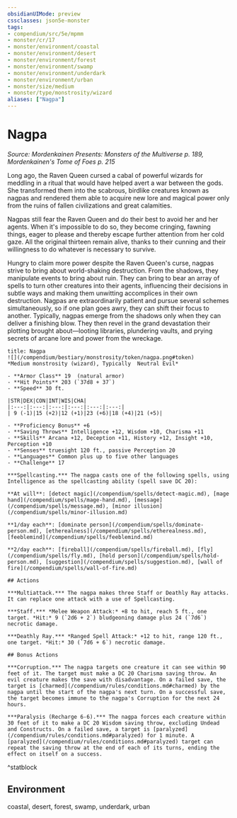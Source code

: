 ```yaml
---
obsidianUIMode: preview
cssclasses: json5e-monster
tags:
- compendium/src/5e/mpmm
- monster/cr/17
- monster/environment/coastal
- monster/environment/desert
- monster/environment/forest
- monster/environment/swamp
- monster/environment/underdark
- monster/environment/urban
- monster/size/medium
- monster/type/monstrosity/wizard
aliases: ["Nagpa"]
---
```

# Nagpa
*Source: Mordenkainen Presents: Monsters of the Multiverse p. 189, Mordenkainen's Tome of Foes p. 215*  

Long ago, the Raven Queen cursed a cabal of powerful wizards for meddling in a ritual that would have helped avert a war between the gods. She transformed them into the scabrous, birdlike creatures known as nagpas and rendered them able to acquire new lore and magical power only from the ruins of fallen civilizations and great calamities.

Nagpas still fear the Raven Queen and do their best to avoid her and her agents. When it's impossible to do so, they become cringing, fawning things, eager to please and thereby escape further attention from her cold gaze. All the original thirteen remain alive, thanks to their cunning and their willingness to do whatever is necessary to survive.

Hungry to claim more power despite the Raven Queen's curse, nagpas strive to bring about world-shaking destruction. From the shadows, they manipulate events to bring about ruin. They can bring to bear an array of spells to turn other creatures into their agents, influencing their decisions in subtle ways and making them unwitting accomplices in their own destruction. Nagpas are extraordinarily patient and pursue several schemes simultaneously, so if one plan goes awry, they can shift their focus to another. Typically, nagpas emerge from the shadows only when they can deliver a finishing blow. They then revel in the grand devastation their plotting brought about—looting libraries, plundering vaults, and prying secrets of arcane lore and power from the wreckage.

```ad-statblock
title: Nagpa
![](/compendium/bestiary/monstrosity/token/nagpa.png#token)
*Medium monstrosity (wizard), Typically  Neutral Evil*

- **Armor Class** 19  (natural armor)
- **Hit Points** 203 (`37d8 + 37`)
- **Speed** 30 ft.

|STR|DEX|CON|INT|WIS|CHA|
|:---:|:---:|:---:|:---:|:---:|:---:|
| 9 (-1)|15 (+2)|12 (+1)|23 (+6)|18 (+4)|21 (+5)|

- **Proficiency Bonus** +6
- **Saving Throws** Intelligence +12, Wisdom +10, Charisma +11
- **Skills** Arcana +12, Deception +11, History +12, Insight +10, Perception +10
- **Senses** truesight 120 ft., passive Perception 20
- **Languages** Common plus up to five other languages
- **Challenge** 17

***Spellcasting.*** The nagpa casts one of the following spells, using Intelligence as the spellcasting ability (spell save DC 20):

**At will**: [detect magic](/compendium/spells/detect-magic.md), [mage hand](/compendium/spells/mage-hand.md), [message](/compendium/spells/message.md), [minor illusion](/compendium/spells/minor-illusion.md)

**1/day each**: [dominate person](/compendium/spells/dominate-person.md), [etherealness](/compendium/spells/etherealness.md), [feeblemind](/compendium/spells/feeblemind.md)

**2/day each**: [fireball](/compendium/spells/fireball.md), [fly](/compendium/spells/fly.md), [hold person](/compendium/spells/hold-person.md), [suggestion](/compendium/spells/suggestion.md), [wall of fire](/compendium/spells/wall-of-fire.md)

## Actions

***Multiattack.*** The nagpa makes three Staff or Deathly Ray attacks. It can replace one attack with a use of Spellcasting.

***Staff.*** *Melee Weapon Attack:* +8 to hit, reach 5 ft., one target. *Hit:* 9 (`2d6 + 2`) bludgeoning damage plus 24 (`7d6`) necrotic damage.

***Deathly Ray.*** *Ranged Spell Attack:* +12 to hit, range 120 ft., one target. *Hit:* 30 (`7d6 + 6`) necrotic damage.

## Bonus Actions

***Corruption.*** The nagpa targets one creature it can see within 90 feet of it. The target must make a DC 20 Charisma saving throw. An evil creature makes the save with disadvantage. On a failed save, the target is [charmed](/compendium/rules/conditions.md#charmed) by the nagpa until the start of the nagpa's next turn. On a successful save, the target becomes immune to the nagpa's Corruption for the next 24 hours.

***Paralysis (Recharge 6-6).*** The nagpa forces each creature within 30 feet of it to make a DC 20 Wisdom saving throw, excluding Undead and Constructs. On a failed save, a target is [paralyzed](/compendium/rules/conditions.md#paralyzed) for 1 minute. A [paralyzed](/compendium/rules/conditions.md#paralyzed) target can repeat the saving throw at the end of each of its turns, ending the effect on itself on a success.
```
^statblock

## Environment

coastal, desert, forest, swamp, underdark, urban